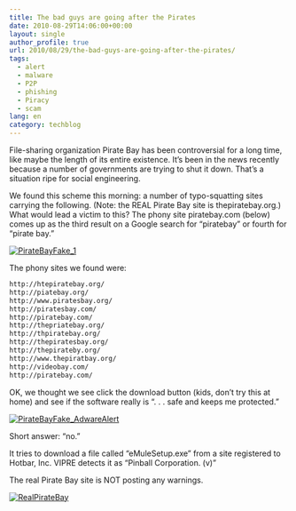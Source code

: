 ```yaml
---
title: The bad guys are going after the Pirates
date: 2010-08-29T14:06:00+00:00
layout: single
author_profile: true
url: 2010/08/29/the-bad-guys-are-going-after-the-pirates/
tags:
  - alert
  - malware
  - P2P
  - phishing
  - Piracy
  - scam
lang: en
category: techblog
---
```

File-sharing organization Pirate Bay has been controversial for a long time, like maybe the length of its entire existence. It’s been in the news recently because a number of governments are trying to shut it down. That’s a situation ripe for social engineering.

We found this scheme this morning: a number of typo-squatting sites carrying the following. (Note: the REAL Pirate Bay site is thepiratebay.org.) What would lead a victim to this? The phony site piratebay.com (below) comes up as the third result on a Google search for “piratebay” or fourth for “pirate bay.”

[![PirateBayFake_1](http://lh4.ggpht.com/_vaUVXcmC3OI/THpiBzzOxuI/AAAAAAAACac/9so2HalugUg/PirateBayFake_1_thumb%5B1%5D.png?imgmax=800 "PirateBayFake_1")](http://lh3.ggpht.com/_vaUVXcmC3OI/THph7cULLaI/AAAAAAAACaY/guK3zRvwwtA/s1600-h/PirateBayFake_1%5B3%5D.png)

The phony sites we found were:

```md
http://htepiratebay.org/  
http://piatebay.org/  
http://www.piratesbay.org/  
http://piratesbay.com/  
http://piratebay.com/  
http://thepriatebay.org/  
http://thpiratebay.org/  
http://thepiratesbay.org/  
http://thepirateby.org/  
http://www.thepiratbay.org/  
http://videobay.com/  
http://piratebay.com/
```

OK, we thought we see click the download button (kids, don’t try this at home) and see if the software really is “. . . safe and keeps me protected.”

[![PirateBayFake_AdwareAlert](http://lh6.ggpht.com/_vaUVXcmC3OI/THpiJNIvF_I/AAAAAAAACak/Ho_OknJAZ1E/PirateBayFake_AdwareAlert_thumb%5B2%5D.png?imgmax=800 "PirateBayFake_AdwareAlert")](http://lh3.ggpht.com/_vaUVXcmC3OI/THpiFIIEccI/AAAAAAAACag/nB7XigS1zmk/s1600-h/PirateBayFake_AdwareAlert%5B4%5D.png)

Short answer: “no.”

It tries to download a file called “eMuleSetup.exe” from a site registered to Hotbar, Inc. VIPRE detects it as “Pinball Corporation. (v)”

The real Pirate Bay site is NOT posting any warnings.

[![RealPirateBay](http://lh4.ggpht.com/_vaUVXcmC3OI/THpiVHn1ZxI/AAAAAAAACas/ZVsY6J8SUBc/RealPirateBay_thumb%5B1%5D.png?imgmax=800 "RealPirateBay")](http://lh3.ggpht.com/_vaUVXcmC3OI/THpiPMoEbXI/AAAAAAAACao/ZMFWQwAjCio/s1600-h/RealPirateBay%5B3%5D.png)